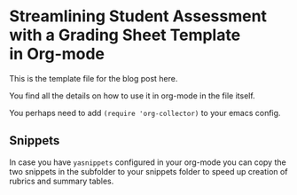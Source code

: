 # Streamlining Student Assessment with a Grading Sheet Template in Org-mode

This is the template file for the blog post here.
 
You find all the details on how to use it in org-mode in the file itself.

You perhaps need to add `(require 'org-collector)` to your emacs config.

## Snippets

In case you have `yasnippets` configured in your org-mode you can copy the two snippets in the subfolder to your snippets folder to speed up creation of rubrics and summary tables.
